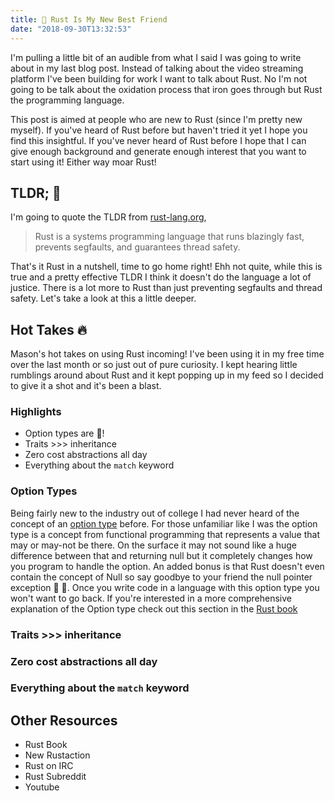 ```yaml
---
title: 🦀 Rust Is My New Best Friend
date: "2018-09-30T13:32:53"
---
```


I'm pulling a little bit of an audible from what I said I was going to write about in my last blog post. Instead of talking about the video streaming platform I've been building for work I want to talk about Rust. No I'm not going to be talk about the oxidation process that iron goes through but Rust the programming language. 

This post is aimed at people who are new to Rust (since I'm pretty new myself). If you've heard of Rust before but haven't tried it yet I hope you find this insightful. If you've never heard of Rust before I hope that I can give enough background and generate enough interest that you want to start using it! Either way moar Rust!

## TLDR; 📖
I'm going to quote the TLDR from [rust-lang.org](https://www.rust-lang.org/en-US/), 
>Rust is a systems programming language that runs blazingly fast, prevents segfaults, and guarantees thread safety.

That's it Rust in a nutshell, time to go home right! Ehh not quite, while this is true and a pretty effective TLDR I think it doesn't do the language a lot of justice. There is a lot more to Rust than just preventing segfaults and thread safety. Let's take a look at this a little deeper.

## Hot Takes 🔥
Mason's hot takes on using Rust incoming! I've been using it in my free time over the last month or so just out of pure curiosity. I kept hearing little rumblings around about Rust and it kept popping up in my feed so I decided to give it a shot and it's been a blast.

### Highlights
- Option types are 💯!
- Traits >>> inheritance
- Zero cost abstractions all day
- Everything about the `match` keyword

### Option Types
Being fairly new to the industry out of college I had never heard of the concept of an [option type](https://en.wikipedia.org/wiki/Option_type) before. For those unfamiliar like I was the option type is a concept from functional programming that represents a value that may or may-not be there. On the surface it may not sound like a huge difference between that and returning null but it completely changes how you program to handle the option. An added bonus is that Rust doesn't even contain the concept of Null so say goodbye to your friend the null pointer exception 🙌 🎉. Once you write code in a language with this option type you won't want to go back. If you're interested in a more comprehensive explanation of the Option type check out this section in the [Rust book](https://doc.rust-lang.org/book/2018-edition/ch06-01-defining-an-enum.html#the-option-enum-and-its-advantages-over-null-values)


### Traits >>> inheritance

### Zero cost abstractions all day

### Everything about the `match` keyword

## Other Resources
- Rust Book
- New Rustaction
- Rust on IRC
- Rust Subreddit
- Youtube